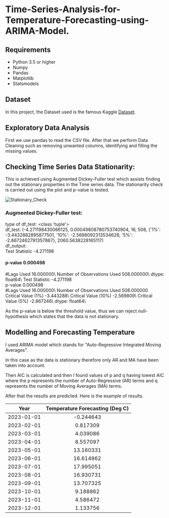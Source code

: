 # Time-Series-Analysis-for-Temperature-Forecasting-using-ARIMA-Model.

## Requirements  

* Python 3.5 or higher 
* Numpy 
* Pandas 
* Matplotlib 
* Statsmodels  

## Dataset 

In this project, the Dataset used is the famous Kaggle [Dataset](https://www.kaggle.com/berkeleyearth/climate-change-earth-surface-temperature-data). 

## Exploratory Data Analysis 

First we use pandas to read the CSV file. After that we perform Data Cleaning such as removing unwanted columns, identifying and filling the missing values.  

##  Checking Time Series Data Stationarity:  

This is achieved using Augmented Dickey-Fuller test which assists finding out the stationary properties in the Time series data.  The stationarity check is carried out using the plot and p-value is tested.  

![Stationary_Check](https://github.com/kedarvkunte/Time-Series-Analysis-for-Temperature-Forecasting-using-ARIMA-Model/blob/master/Rolling%20Mean.png)  

### Augmented Dickey-Fuller test: 

type of df_test:  &lt;class 'tuple'>\
df_test: (-4.271198430066125, 0.00049808780753740904, 16, 508, {'1%': -3.4432882895877501, '10%': -2.5698092313534628, '5%': -2.8672462791357867}, 2060.5638228165117)\
df_output: \
Test Statistic                  -4.271198 

#### p-value                          0.000498 
#Lags Used                      16.000000\ 
Number of Observations Used    508.000000\ 
dtype: float64\ 
Test Statistic                  -4.271198\
p-value                          0.000498\
#Lags Used                      16.000000\ 
Number of Observations Used    508.000000\
Critical Value (1%)             -3.443288\ 
Critical Value (10%)            -2.569809\ 
Critical Value (5%)             -2.867246\ 
dtype: float64\   

As the p-value is below the threshold value, thus we can reject null-hypothesis which states that the data is not stationary.  

## Modelling and Forecasting Temperature

I used ARIMA model which stands for "Auto-Regressive Integrated Moving Averages".  

In this case as the data is stationary therefore only AR and MA have been taken into account.  

Then AIC is calculated and then I found values of p and q having lowest AIC where the p represents the number of Auto-Regressive (AR) terms and q represents the number of Moving Averages (MA) terms.  

After that the results are predicted. Here is the example of results.    

| Year  | Temperature Forecasting (Deg C) | 
| :---: | :---: | 
|2023-01-01 | -0.244643 |
|2023-02-01 |  0.817309 | 
|2023-03-01 |  4.039086 | 
|2023-04-01 |  8.557097 | 
|2023-05-01 | 13.160331 | 
|2023-06-01 | 16.614962 | 
|2023-07-01 | 17.995051 | 
|2023-08-01 | 16.930731 | 
|2023-09-01 | 13.707325 | 
|2023-10-01 |  9.188862 | 
|2023-11-01 |  4.586472 | 
|2023-12-01 |  1.133756 |
